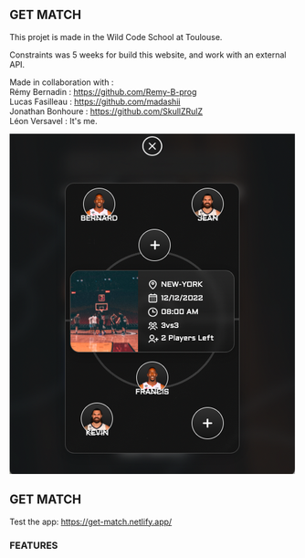 ## GET MATCH

This projet is made in the Wild Code School at Toulouse.

Constraints was 5 weeks for build this website, and work with an external API.

Made in collaboration with :<br>
Rémy Bernadin : https://github.com/Remy-B-prog<br>
Lucas Fasilleau : https://github.com/madashii<br>
Jonathan Bonhoure : https://github.com/SkullZRulZ<br>
Léon Versavel : It's me.<br>

<img src="/screenshot.png" alt="get match" title="get match">

## GET MATCH 
Test the app:
https://get-match.netlify.app/

### FEATURES
